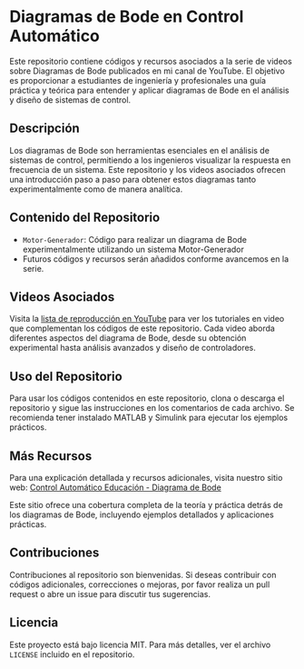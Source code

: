 # Diagramas de Bode en Control Automático

Este repositorio contiene códigos y recursos asociados a la serie de videos sobre Diagramas de Bode publicados en mi canal de YouTube. El objetivo es proporcionar a estudiantes de ingeniería y profesionales una guía práctica y teórica para entender y aplicar diagramas de Bode en el análisis y diseño de sistemas de control.

## Descripción

Los diagramas de Bode son herramientas esenciales en el análisis de sistemas de control, permitiendo a los ingenieros visualizar la respuesta en frecuencia de un sistema. Este repositorio y los videos asociados ofrecen una introducción paso a paso para obtener estos diagramas tanto experimentalmente como de manera analítica.

## Contenido del Repositorio

- `Motor-Generador`: Código para realizar un diagrama de Bode experimentalmente utilizando un sistema Motor-Generador
- Futuros códigos y recursos serán añadidos conforme avancemos en la serie.

## Videos Asociados

Visita la [lista de reproducción en YouTube](https://www.youtube.com/watch?v=JXBpriIsASE&list=PLF-qcfymUY4W0D6KatPQ5Ccv2lGNnf01m&index=1) para ver los tutoriales en video que complementan los códigos de este repositorio. Cada video aborda diferentes aspectos del diagrama de Bode, desde su obtención experimental hasta análisis avanzados y diseño de controladores.

## Uso del Repositorio

Para usar los códigos contenidos en este repositorio, clona o descarga el repositorio y sigue las instrucciones en los comentarios de cada archivo. Se recomienda tener instalado MATLAB y Simulink para ejecutar los ejemplos prácticos.

## Más Recursos

Para una explicación detallada y recursos adicionales, visita nuestro sitio web:
[Control Automático Educación - Diagrama de Bode](https://controlautomaticoeducacion.com/control-realimentado/1-diagrama-de-bode/)

Este sitio ofrece una cobertura completa de la teoría y práctica detrás de los diagramas de Bode, incluyendo ejemplos detallados y aplicaciones prácticas.

## Contribuciones

Contribuciones al repositorio son bienvenidas. Si deseas contribuir con códigos adicionales, correcciones o mejoras, por favor realiza un pull request o abre un issue para discutir tus sugerencias.

## Licencia

Este proyecto está bajo licencia MIT. Para más detalles, ver el archivo `LICENSE` incluido en el repositorio.

